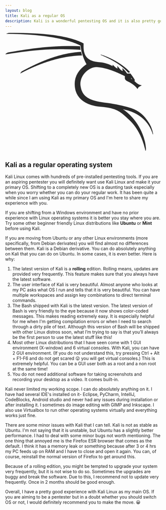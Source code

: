 ```yaml
---
layout: blog
title: Kali as a regular OS
description: Kali is a wonderful pentesting OS and it is also pretty good for your regular day to day jobs. Here is my personal experiences about using it.
---
```


<img class="pic" alt="Kali dragon" src="/img/blog/kali.png">

## Kali as a regular operating system

Kali Linux comes with hundreds of pre-installed pentesting tools. If you are an aspiring pentester you will definitely want use Kali Linux and make it your primary OS. Shifting to a completely new OS is a daunting task especially when you worry whether you can do your regular work. It has been quite a while since I am using Kali as my primary OS and I'm here to share my experience with you.

If you are shifting from a Windows environment and have no prior experience with Linux operating systems it is better you stay where you are. Try some other beginner friendly Linux distributions like **Ubuntu** or **Mint** before using Kali.

If you are moving from Ubuntu or any other Linux environments (more specifically, from Debian derivates) you will find almost no differences between them. Kali is a Debian derivative. You can do absolutely anything on Kali that you can do on Ubuntu. In some cases, it is even better. Here is why:
1. The latest version of Kali is a **rolling** edition. Rolling means, updates are provided very frequently. This feature makes sure that you always have the latest software.
2. The user interface of Kali is very beautiful. Almost anyone who looks at my PC asks what OS I run and tells that it is very beautiful. You can have multiple workspaces and assign key combinations to direct terminal commands.
3. The Bash shipped with Kali is the latest version. The latest version of Bash is very friendly to the eye because it now shows color-coded messages. This makes reading extremely easy. It is especially helpful for me when I'm getting compilation errors or when I need to search through a dirty pile of text. Although this version of Bash will be shipped with other Linux distros soon, what I’m trying to say is that you’ll always be the first person to use the latest stuff like this!
4. Most other Linux distributions that I have seen come with 1 GUI environment (X-window) and 6 virtual consoles. With Kali, you can have 2 GUI environment. (If you do not understand this, try pressing Ctrl + Alt + F1-F6 and do not get scared :stuck_out_tongue: you will get virtual consoles.) This is extremely helpful. You can be a GUI user both as a root and a non root at the same time!
5. You do not need additional software for taking screenshots and recording your desktop as a video. It comes built-in.

Kali never limited my working scope. I can do absolutely anything on it. I have had several IDE's installed on it- Eclipse, PyCharm, IntelliJ, CodeBlocks, Android studio and never had any issues during installation or after installing it. I sometimes do image editing with GIMP and Inkscape. I also use Virtualbox to run other operating systems virtually and everything works just fine.

There are some minor issues with Kali that I can tell. Kali is not as stable as Ubuntu. I'm not saying that it is unstable, but Ubuntu has a slightly better performance. I had to deal with some minor bugs not worth mentioning. The one thing that annoyed me is the Firefox ESR browser that comes as the default. I think it has a memory leak or something because after 3 or 4 hrs my PC feeds up on RAM and I have to close and open it again. You can, of course, reinstall the normal version of Firefox to get around this.

Because of a rolling edition, you might be tempted to upgrade your system very frequently, but it is not wise to do so. Sometimes the upgrades are buggy and break the software. Due to this, I recommend not to update very frequently. Once in 2 months should be good enough.

Overall, I have a pretty good experience with Kali Linux as my main OS. If you are aiming to be a pentester but in a doubt whether you should switch OS or not, I would definitely recommend you to make the move. :grinning:

